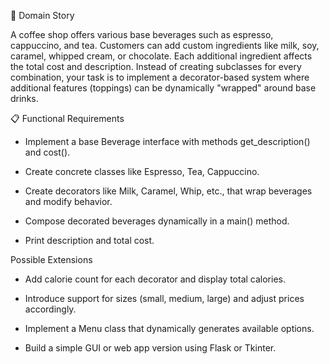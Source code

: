 📘 Domain Story

A coffee shop offers various base beverages such as espresso, cappuccino, and tea.
Customers can add custom ingredients like milk, soy, caramel, whipped cream, or chocolate.
Each additional ingredient affects the total cost and description.
Instead of creating subclasses for every combination, your task is to implement a decorator-based system where additional features (toppings) can be dynamically "wrapped" around base drinks.



📋 Functional Requirements

   - Implement a base Beverage interface with methods get_description() and cost().

   - Create concrete classes like Espresso, Tea, Cappuccino.

   - Create decorators like Milk, Caramel, Whip, etc., that wrap beverages and modify behavior.
 
   - Compose decorated beverages dynamically in a main() method.

   - Print description and total cost.


 Possible Extensions
 
 - Add calorie count for each decorator and display total calories.

 - Introduce support for sizes (small, medium, large) and adjust prices accordingly.

 -  Implement a Menu class that dynamically generates available options.

 - Build a simple GUI or web app version using Flask or Tkinter.

